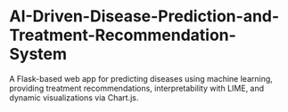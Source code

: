 # AI-Driven-Disease-Prediction-and-Treatment-Recommendation-System
A Flask-based web app for predicting diseases using machine learning, providing treatment recommendations, interpretability with LIME, and dynamic visualizations via Chart.js.

